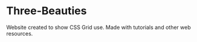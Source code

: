 # Three-Beauties
Website created to show CSS Grid use. Made with tutorials and other web resources.
